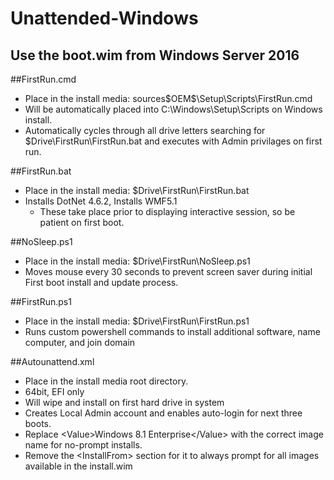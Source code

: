 # Unattended-Windows

## Use the boot.wim from Windows Server 2016

##FirstRun.cmd
 - Place in the install media: sources\$OEM$\$$\Setup\Scripts\FirstRun.cmd
 - Will be automatically placed into C:\Windows\Setup\Scripts on Windows install.
 - Automatically cycles through all drive letters searching for $Drive\FirstRun\FirstRun.bat and executes with Admin privilages on first run.
 
##FirstRun.bat
 - Place in the install media: $Drive\FirstRun\FirstRun.bat
 - Installs DotNet 4.6.2, Installs WMF5.1
    - These take place prior to displaying interactive session, so be patient on first boot.
  
##NoSleep.ps1
 - Place in the install media: $Drive\FirstRun\NoSleep.ps1
 - Moves mouse every 30 seconds to prevent screen saver during initial First boot install and update process.

##FirstRun.ps1
 - Place in the install media: $Drive\FirstRun\FirstRun.ps1
 - Runs custom powershell commands to install additional software, name computer, and join domain

##Autounattend.xml
 - Place in the install media root directory.
 - 64bit, EFI only
 - Will wipe and install on first hard drive in system
 - Creates Local Admin account and enables auto-login for next three boots.
 - Replace \<Value>Windows 8.1 Enterprise\</Value> with the correct image name for no-prompt installs.
 - Remove the \<InstallFrom> section for it to always prompt for all images available in the install.wim
